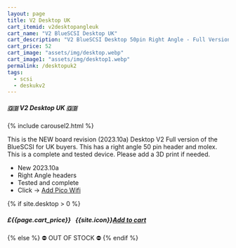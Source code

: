 ```yaml
---
layout: page
title: V2 Desktop UK
cart_itemid: v2desktopangleuk
cart_name: "V2 BlueSCSI Desktop UK"
cart_description: "V2 BlueSCSI Desktop 50pin Right Angle - Full Version"
cart_price: 52
cart_image: "assets/img/desktop.webp"
cart_image1: "assets/img/desktop1.webp"
permalink: /desktopuk2
tags: 
  - scsi
  - deskukv2
---
```


##### 🇬🇧 V2 Desktop UK 🇬🇧

{% include carousel2.html %}

This is the NEW board revision (2023.10a) Desktop V2 Full version of the BlueSCSI for UK buyers. This has a right angle 50 pin header and molex. This is a complete and tested device. Please add a 3D print if needed.

* New 2023.10a
* Right Angle headers
* Tested and complete
* Click &#8594; [Add Pico Wifi](/picowifi)

{% if site.desktop > 0 %}
##### £{{page.cart_price}} &nbsp; {{site.icon}}[Add to cart](/cart#{{page.cart_itemid}})
{% else %}
&#9940; OUT OF STOCK &#9940;
{% endif %}